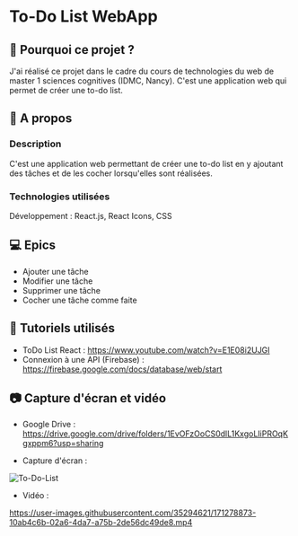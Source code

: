 # To-Do List WebApp

## 🤔 Pourquoi ce projet ? 
J'ai réalisé ce projet dans le cadre du cours de technologies du web de master 1 sciences cognitives (IDMC, Nancy). C'est une application web qui permet de créer une to-do list. 

## 📱 A propos 
### Description
C'est une application web permettant de créer une to-do list en y ajoutant des tâches et de les cocher lorsqu'elles sont réalisées. 

### Technologies utilisées
Développement : React.js, React Icons, CSS

## 💻 Epics
- Ajouter une tâche
- Modifier une tâche
- Supprimer une tâche
- Cocher une tâche comme faite

## 🤝 Tutoriels utilisés
- ToDo List React : https://www.youtube.com/watch?v=E1E08i2UJGI 
- Connexion à une API (Firebase) : https://firebase.google.com/docs/database/web/start 

## 📷 Capture d'écran et vidéo
- Google Drive : https://drive.google.com/drive/folders/1EvOFzOoCS0dlL1KxgoLIiPROqKgxppm6?usp=sharing

- Capture d'écran : 

![To-Do-List](https://user-images.githubusercontent.com/35294621/171278742-33e3c626-73f3-44da-a132-c65dfec7e509.png)

- Vidéo : 

https://user-images.githubusercontent.com/35294621/171278873-10ab4c6b-02a6-4da7-a75b-2de56dc49de8.mp4
